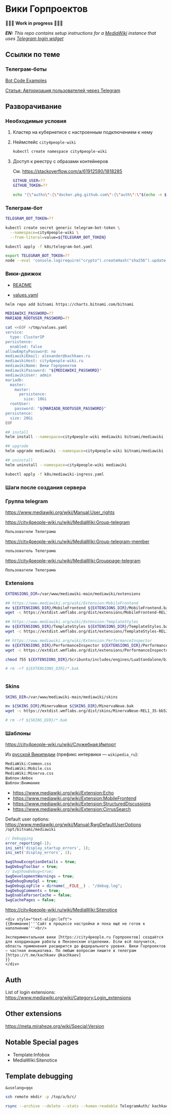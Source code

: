 # Вики Горпроектов

🚧🚧🚧
**Work in progress**
🚧🚧🚧

_**EN:** This repo contains setup instructions for a [MediaWiki](https://www.mediawiki.org/wiki/MediaWiki) instance that uses [Telegram login widget](https://core.telegram.org/widgets/login)_

## Ссылки по теме

### Телеграм-боты

[Bot Code Examples](https://core.telegram.org/bots/samples)

[Статья: Авторизация пользователей через Telegram](https://codex.so/telegram-auth)

## Разворачивание

### Необходимые условия

1.  Кластер на кубернетисе с настроенным подключением к нему

1.  Неймспейс `city4people-wiki`

    ```sh
    kubectl create namespace city4people-wiki
    ```

1.  Доступ к реестру с образами контейнеров

    См. <https://stackoverflow.com/a/61912590/1818285>

    ```sh
    GITHUB_USER=??
    GITHUB_TOKEN=??
    
    echo "{\"auths\":{\"docker.pkg.github.com\":{\"auth\":\"$(echo -n ${GITHUB_USER}:${GITHUB_TOKEN} | base64)\"}}}" | kubectl create secret generic dockerconfigjson-github-com --type=kubernetes.io/dockerconfigjson --from-file=.dockerconfigjson=/dev/stdin --namespace=city4people-wiki
    ```

### Телеграм-бот

```sh
TELEGRAM_BOT_TOKEN=??

kubectl create secret generic telegram-bot-token \
  --namespace=city4people-wiki \
  --from-literal=value=${TELEGRAM_BOT_TOKEN}

kubectl apply -f k8s/telegram-bot.yaml
```

```sh
export TELEGRAM_BOT_TOKEN=??
node --eval 'console.log(require("crypto").createHash("sha256").update(process.env.TELEGRAM_BOT_TOKEN).digest("hex"));'
```

### Вики-движок

- [README](https://hub.helm.sh/charts/bitnami/mediawiki)

- [values.yaml](https://github.com/bitnami/charts/blob/master/bitnami/mediawiki/values.yaml)

```sh
helm repo add bitnami https://charts.bitnami.com/bitnami

MEDIAWIKI_PASSWORD=??
MARIADB_ROOTUSER_PASSWORD=??

cat <<EOF >/tmp/values.yaml
service:
  type: ClusterIP
persistence:
  enabled: false
allowEmptyPassword: no
mediawikiEmail: alexander@kachkaev.ru
mediawikiHost: city4people-wiki.ru
mediawikiName: Вики Горпроектов
mediawikiPassword: "${MEDIAWIKI_PASSWORD}"
mediawikiUser: admin
mariadb:
  master:
    master:
      persistence:
        size: 10Gi
  rootUser:
    password: "${MARIADB_ROOTUSER_PASSWORD}"
persistence:
  size: 20Gi
EOF

## install
helm install --namespace=city4people-wiki mediawiki bitnami/mediawiki --values /tmp/values.yaml

## upgrade
helm upgrade mediawiki --namespace=city4people-wiki bitnami/mediawiki --values /tmp/values.yaml

## uninstall
helm uninstall --namespace=city4people-wiki mediawiki
```

```sh
kubectl apply -f k8s/mediawiki-ingress.yaml
```

### Шаги после создания сервера

### Группа telegram

<https://www.mediawiki.org/wiki/Manual:User_rights>

<https://city4people-wiki.ru/wiki/MediaWiki:Group-telegram>

```txt
Пользователи Телеграма
```

<https://city4people-wiki.ru/wiki/MediaWiki:Group-telegram-member>

```txt
пользователь Телеграма
```

<https://city4people-wiki.ru/wiki/MediaWiki:Grouppage-telegram>

```txt
Пользователи Телеграма
```

### Extensions

```sh
EXTENSIONS_DIR=/var/www/mediawiki-main/mediawiki/extensions

## https://www.mediawiki.org/wiki/Extension:MobileFrontend
mv ${EXTENSIONS_DIR}/MobileFrontend ${EXTENSIONS_DIR}/MobileFrontend.bak
wget -c https://extdist.wmflabs.org/dist/extensions/MobileFrontend-REL1_35-8d06152.tar.gz -O - | tar -xz -C $EXTENSIONS_DIR

## https://www.mediawiki.org/wiki/Extension:TemplateStyles
mv ${EXTENSIONS_DIR}/TemplateStyles ${EXTENSIONS_DIR}/TemplateStyles.bak
wget -c https://extdist.wmflabs.org/dist/extensions/TemplateStyles-REL1_35-7743810.tar.gz -O - | tar -xz -C $EXTENSIONS_DIR

## https://www.mediawiki.org/wiki/Extension:PerformanceInspector
mv ${EXTENSIONS_DIR}/PerformanceInspector ${EXTENSIONS_DIR}/PerformanceInspector.bak
wget -c https://extdist.wmflabs.org/dist/extensions/PerformanceInspector-REL1_35-b9ba836.tar.gz -O - | tar -xz -C $EXTENSIONS_DIR

chmod 755 ${EXTENSIONS_DIR}/Scribunto/includes/engines/LuaStandalone/binaries/lua5_1_5_linux_64_generic/lua

# rm -rf ${EXTENSIONS_DIR}/*.bak
```

```sh

```

### Skins

```sh
SKINS_DIR=/var/www/mediawiki-main/mediawiki/skins

mv ${SKINS_DIR}/MinervaNeue ${SKINS_DIR}/MinervaNeue.bak
wget -c https://extdist.wmflabs.org/dist/skins/MinervaNeue-REL1_35-bb52d27.tar.gz -O - | tar -xz -C $SKINS_DIR

# rm -rf ${SKINS_DIR}/*.bak
```

### Шаблоны

<https://city4people-wiki.ru/wiki/Служебная:Импорт>

Из [русской Википедии](https://ru.wikipedia.org/wiki/Служебная:Экспорт) (префикс интервики — `wikipedia_ru`):

```txt
MediaWiki:Common.css
MediaWiki:Mobile.css
MediaWiki:Minerva.css
Шаблон:Ambox
Шаблон:Внимание
```

- <https://www.mediawiki.org/wiki/Extension:Echo>
- <https://www.mediawiki.org/wiki/Extension:MobileFrontend>
- <https://www.mediawiki.org/wiki/Extension:StructuredDiscussions>
- <https://www.mediawiki.org/wiki/Extension:CirrusSearch>

Default user options: <https://www.mediawiki.org/wiki/Manual:$wgDefaultUserOptions>
`/opt/bitnami/mediawiki`

```php
// Debugging
error_reporting(-1);
ini_set('display_startup_errors', 1);
ini_set('display_errors', 1);

$wgShowExceptionDetails = true;
$wgDebugToolbar = true;
// $wgShowDebug=true;
$wgDevelopmentWarnings = true;
$wgDebugDumpSql = true;
$wgDebugLogFile = dirname(__FILE__) . "/debug.log";
$wgDebugComments = true;
$wgEnableParserCache = false;
$wgCachePages = false;
```

<https://city4people-wiki.ru/wiki/MediaWiki:Sitenotice>

```wiki
<div style="text-align:left">
{{Внимание|'''Сайт в процессе настройки и пока ещё не готов к наполнению'''<br/>

Экспериментальная вики [https://city4people.ru Горпроектов] создаётся для координации работы в Пензенском отделении. Если всё получится, область применения расширится до федерального уровня. Вики Горпроектов — частная инициатива. По любым вопросам пишите в телеграм [https://t.me/kachkaev @kachkaev]
}}
</div>
```

## Auth

List of login extensions: <https://www.mediawiki.org/wiki/Category:Login_extensions>

## Other extensions

<https://meta.miraheze.org/wiki/Special:Version>

## Notable Special pages

- Template:Infobox
- MediaWiki:Sitenotice

## Template debugging

`&uselang=qqx`

```sh
ssh remote mkdir -p /top/a/b/c/

rsync --archive --delete --stats --human-readable TelegramAuth/ kachkaev--firstvds--city4people-wiki:/var/www/mediawiki-main/mediawiki/extensions/TelegramAuth
```

